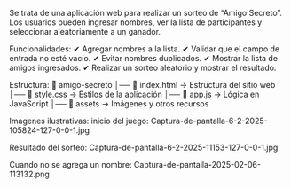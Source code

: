 Se trata de una aplicación web para realizar un sorteo de “Amigo Secreto”. Los usuarios pueden ingresar nombres, ver la lista de participantes y seleccionar aleatoriamente a un ganador.

Funcionalidades:
✔ Agregar nombres a la lista.
✔ Validar que el campo de entrada no esté vacío.
✔ Evitar nombres duplicados.
✔ Mostrar la lista de amigos ingresados.
✔ Realizar un sorteo aleatorio y mostrar el resultado.

Estructura:
📁 amigo-secreto
│── 📄 index.html → Estructura del sitio web
│── 📄 style.css → Estilos de la aplicación
│── 📄 app.js → Lógica en JavaScript
│── 📁 assets → Imágenes y otros recursos

Imagenes ilustrativas:
inicio del juego: Captura-de-pantalla-6-2-2025-105824-127-0-0-1.jpg

Resultado del sorteo: Captura-de-pantalla-6-2-2025-11153-127-0-0-1.jpg

Cuando no se agrega un nombre: Captura-de-pantalla-2025-02-06-113132.png
